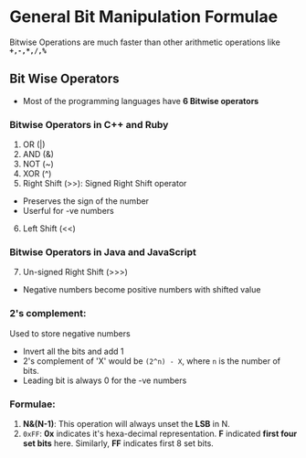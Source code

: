 # General Bit Manipulation Formulae
Bitwise Operations are much faster than other arithmetic operations like **`+,-,*,/,%`**

## Bit Wise Operators
- Most of the programming languages have **6 Bitwise operators**

### Bitwise Operators in C++ and Ruby
1. OR (|)
2. AND (&)
3. NOT (~)
4. XOR (^)
5. Right Shift (>>): Signed Right Shift operator
  - Preserves the sign of the number
  - Userful for -ve numbers
6. Left Shift (<<)

### Bitwise Operators in Java and JavaScript
7. Un-signed Right Shift (>>>)
  - Negative numbers become positive numbers with shifted value

### 2's complement: 
Used to store negative numbers
- Invert all the bits and add 1
- 2's complement of 'X' would be `(2^n) - X`, where `n` is the number of bits.
- Leading bit is always 0 for the -ve numbers

### Formulae:
1. **N&(N-1)**: This operation will always unset the **LSB** in N.
2. `0xFF`: **0x** indicates it's hexa-decimal representation. **F** indicated **first four set bits** here. Similarly, **FF** indicates first 8 set bits.